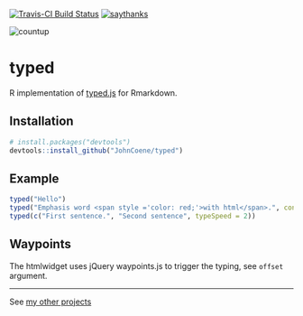 [![Travis-CI Build Status](https://travis-ci.org/JohnCoene/typed.svg?branch=master)](https://travis-ci.org/JohnCoene/typed)
[![saythanks](https://img.shields.io/badge/say-thanks-ff69b4.svg)](https://saythanks.io/to/JohnCoene)

![countup](http://johncoene.github.io/projects/img/modals/typed.gif)

# typed

R implementation of [typed.js](https://github.com/mattboldt/typed.js/) for Rmarkdown.

## Installation

```R
# install.packages("devtools")
devtools::install_github("JohnCoene/typed")
```

## Example

```R
typed("Hello")
typed("Emphasis word <span style ='color: red;'>with html</span>.", contentType = "html")
typed(c("First sentence.", "Second sentence", typeSpeed = 2))
```

## Waypoints

The htmlwidget uses jQuery waypoints.js to trigger the typing, see `offset` argument.

---------------------------------------------------------

See [my other projects](http://johncoene.github.io/projects/)
